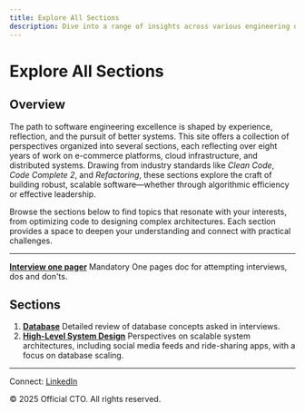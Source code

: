 ```yaml
---
title: Explore All Sections
description: Dive into a range of insights across various engineering domains, from algorithms to system design, drawn from real-world experience in scalable systems.
---
```


# Explore All Sections

## Overview
The path to software engineering excellence is shaped by experience, reflection, and the pursuit of better systems. This site offers a collection of perspectives organized into several sections, each reflecting over eight years of work on e-commerce platforms, cloud infrastructure, and distributed systems. Drawing from industry standards like *Clean Code*, *Code Complete 2*, and *Refactoring*, these sections explore the craft of building robust, scalable software—whether through algorithmic efficiency or effective leadership.

Browse the sections below to find topics that resonate with your interests, from optimizing code to designing complex architectures. Each section provides a space to deepen your understanding and connect with practical challenges.

---
**[Interview one pager](/sections/interview-one-pager)**  Mandatory One pages doc for attempting interviews, dos and don'ts.

## Sections
1. **[Database](/sections/database/)** Detailed review of database concepts asked in interviews.
2. **[High-Level System Design](/sections/hld/)** Perspectives on scalable system architectures, including social media feeds and ride-sharing apps, with a focus on database scaling.

<!-- 1. **[Algorithms and Data Structures](/sections/algorithms)**  
   Reflections on problem-solving techniques, including patterns and advanced structures, informed by real-world coding challenges.

2. **[Object-Oriented Design](/sections/ood)**  
   Insights into designing modular, extensible systems, drawing from experiences with inventory and control systems.

3. **[Design Patterns](/sections/design-patterns)**  
   Explorations of classic and modern patterns, such as Singleton and Dependency Injection, applied to elegant architectures.

4. **[Design Principles](/sections/design-principles)**  
   Considerations of principles like SOLID, DRY, and KISS, shaped by work on microservices and cloud environments.

6. **[Low-Level System Design](/sections/lld)**  
   Detailed examinations of components like rate limiters and dispatchers, refined through practical implementation.

7. **[Behavioral and Leadership Skills](/sections/behavioral)**  
   Reflections on leadership through real-world stories, covering conflict resolution and influencing teams.

8. **[Domain-Specific Topics](/sections/domain-topics)**  
   Insights into cloud technologies, Kubernetes, and distributed systems, drawn from modern infrastructure projects.

9. **[Writing Clean Code](/sections/clean-code)**  
   Thoughts on creating readable, maintainable code, inspired by practices to prevent technical debt.

10. **[Mastering Refactoring](/sections/refactoring)**  
    Observations on improving codebases, addressing smells like Long Method with tools like IntelliJ.

11. **[Mock Practice](/sections/mocks)**  
    Experiences simulating FAANG interviews, offering practice in coding, design, and leadership scenarios. -->

<!-- ## Begin Your Exploration
Ready to delve into the craft of software engineering? Start with a section that interests you, such as [Algorithms](/sections/algorithms) or [Clean Code](/sections/clean-code), and explore at your own pace. Stay connected for upcoming YouTube content to further the conversation.

[Begin Exploring →](/sections/) -->

---

<footer>
  <p>Connect: <a href="https://www.linkedin.com/in/ravi-shankar-a725b0225/">LinkedIn</a></p>
  <!-- <p>Contact: <a href="mailto:your-email@example.com">your-email@example.com</a></p> -->
  <p>&copy; 2025 Official CTO. All rights reserved.</p>
</footer>